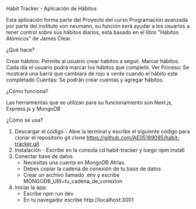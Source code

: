 Habit Tracker - Aplicación de Hábitos

Esta aplicación forma parte del Proyecto del curso Programación avanzada por parte del instituto von neumann, su función será ayudar a los usuarios a tener control sobre sus hábitos diarios, está basado en el libro "Hábitos Atómicos" de James Clear.

¿Qué hace?

Crear hábitos: Permite al usuario crear habitos a seguir.
Marcar hábitos: Cada día el usuario podrá marcar los hábitos que completó.
Ver Proreso: Se mostrará una barrá que cambiará de rojo a verde cuando el hábito este completado
Cuentas: Se podrán crear cuentas y agregar hábitos.

¿Cómo funciona?

Las herramientas que se utilizan para su funcionamiento son Next.js, Express.js y MongoDB

¿Cómo se usa?
1. Descargar el código - Abre la terminal y escribe el siguiente código para clonar el repositorio
            git clone https://github.com/AE05189095/habit-tracker.git
2. Instalación - Escribe en la consola
            cd habit-tracker y luego npm install
3. Conectar base de datos 
    - Necesitas una cuenta en MongoDB Atrlas.
    - Debes copiar la cadena de conexión de tu base de datos
    - Crear un archivo llamado .env y escribe MONGODB_URI=tu_cadena_de_conexion
4. Iniciar la app:
    - Escribe npm run dev
    - En tu navegador escribe http://localhost:3001
